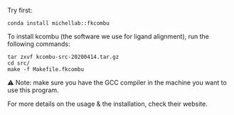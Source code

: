 Try first:

```
conda install michellab::fkcombu
```

To install kcombu (the software we use for ligand alignment), run the following commands:
```
tar zxvf kcombu-src-20200414.tar.gz
cd src/
make -f Makefile.fkcombu
```
⚠️ Note: make sure you have the GCC compiler in the machine you want to use this program.

For more details on the usage & the installation, check their website.
